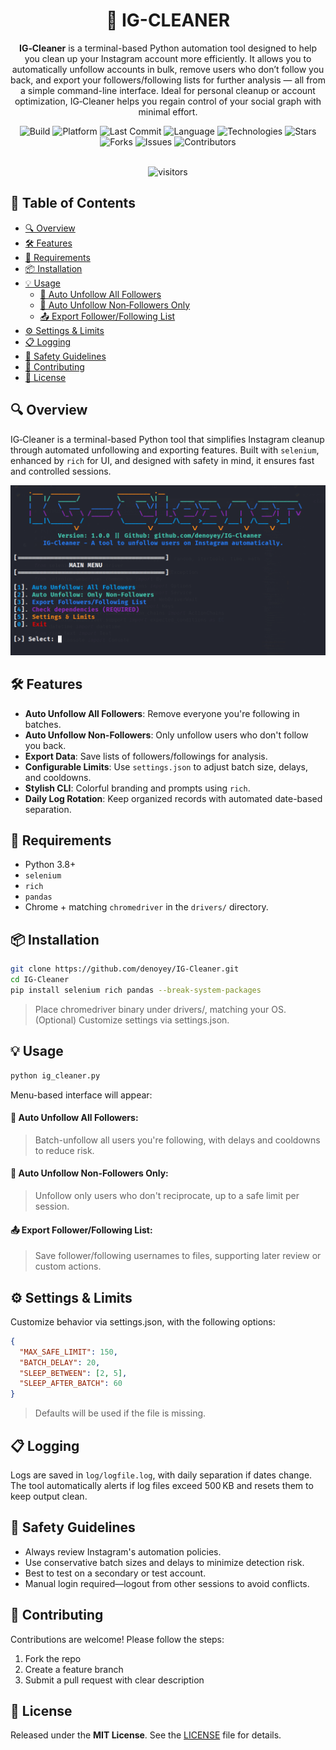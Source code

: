 <div align="center">
  
# 🧹 IG-CLEANER

<p align="center">
<strong>IG‑Cleaner</strong> is a terminal-based Python automation tool designed to help you clean up your Instagram account more efficiently.
It allows you to automatically unfollow accounts in bulk, remove users who don’t follow you back, and export your followers/following lists for further analysis — all from a simple command-line interface.
Ideal for personal cleanup or account optimization, IG‑Cleaner helps you regain control of your social graph with minimal effort.
</p>

<div align="center">

![Build](https://img.shields.io/badge/build-stable-28a745?style=for-the-badge&logo=github)
![Platform](https://img.shields.io/badge/platform-Linux-0078D6?style=for-the-badge&logo=linux&logoColor=white)
![Last Commit](https://img.shields.io/github/last-commit/denoyey/IG-Cleaner?style=for-the-badge&logo=git)
![Language](https://img.shields.io/github/languages/top/denoyey/IG-Cleaner?style=for-the-badge&color=informational)
![Technologies](https://img.shields.io/badge/technologies-%20Python-yellow?style=for-the-badge&logo=terminal)
![Stars](https://img.shields.io/github/stars/denoyey/IG-Cleaner?style=for-the-badge&color=ffac33&logo=github)
![Forks](https://img.shields.io/github/forks/denoyey/IG-Cleaner?style=for-the-badge&color=blueviolet&logo=github)
![Issues](https://img.shields.io/github/issues/denoyey/IG-Cleaner?style=for-the-badge&logo=github)
![Contributors](https://img.shields.io/github/contributors/denoyey/IG-Cleaner?style=for-the-badge&color=9c27b0)

<br />

<img src="https://api.visitorbadge.io/api/VisitorHit?user=denoyey&repo=IG-Cleaner&countColor=%237B1E7A&style=flat-square" alt="visitors"/>

</div>

</div>

## 📖 Table of Contents

- [🔍 Overview](#-overview)
- [🛠 Features](#-features)
- [📎 Requirements](#-requirements)
- [📦 Installation](#-installation)
- [💡 Usage](#-usage)
  - [🔄 Auto Unfollow All Followers](#-auto-unfollow-all-followers)
  - [🚫 Auto Unfollow Non‑Followers Only](#-auto-unfollow-nonfollowers-only)
  - [📤 Export Follower/Following List](#-export-followerfollowing-list)
- [⚙️ Settings & Limits](#%EF%B8%8F-settings--limits)
- [📋 Logging](#-logging)
- [🧯 Safety Guidelines](#-safety-guidelines)
- [🤝 Contributing](#-contributing)
- [🧾 License](#-license)

## 🔍 Overview

IG‑Cleaner is a terminal-based Python tool that simplifies Instagram cleanup through automated unfollowing and exporting features. Built with `selenium`, enhanced by `rich` for UI, and designed with safety in mind, it ensures fast and controlled sessions.
<p align="left">
  <img src="https://github.com/denoyey/IG-Cleaner/blob/3c4ce28a5ac11d0f960eeea91df3c3803f9ecdc1/img/Review-Tools.png" alt="IG-Cleaner"/>
</p>

## 🛠 Features

-  **Auto Unfollow All Followers**: Remove everyone you're following in batches.
-  **Auto Unfollow Non-Followers**: Only unfollow users who don't follow you back.
-  **Export Data**: Save lists of followers/followings for analysis.
-  **Configurable Limits**: Use `settings.json` to adjust batch size, delays, and cooldowns.
-  **Stylish CLI**: Colorful branding and prompts using `rich`.
-  **Daily Log Rotation**: Keep organized records with automated date-based separation.

## 📎 Requirements

- Python 3.8+
- `selenium`
- `rich`
- `pandas`
- Chrome + matching `chromedriver` in the `drivers/` directory.

## 📦 Installation

```bash
git clone https://github.com/denoyey/IG-Cleaner.git
cd IG-Cleaner
pip install selenium rich pandas --break-system-packages
```
> Place chromedriver binary under drivers/, matching your OS. <br />
> (Optional) Customize settings via settings.json.

## 💡 Usage

```bash
python ig_cleaner.py
```
Menu-based interface will appear:
#### 🔄 Auto Unfollow All Followers: 
> Batch-unfollow all users you're following, with delays and cooldowns to reduce risk.
#### 🚫 Auto Unfollow Non‑Followers Only: 
> Unfollow only users who don't reciprocate, up to a safe limit per session.
#### 📤 Export Follower/Following List: 
> Save follower/following usernames to files, supporting later review or custom actions.

## ⚙️ Settings & Limits

Customize behavior via settings.json, with the following options:
```json
{
  "MAX_SAFE_LIMIT": 150,
  "BATCH_DELAY": 20,
  "SLEEP_BETWEEN": [2, 5],
  "SLEEP_AFTER_BATCH": 60
}
```
> Defaults will be used if the file is missing.

## 📋 Logging

Logs are saved in `log/logfile.log`, with daily separation if dates change. The tool automatically alerts if log files exceed 500 KB and resets them to keep output clean.

## 🧯 Safety Guidelines

- Always review Instagram's automation policies.
- Use conservative batch sizes and delays to minimize detection risk.
- Best to test on a secondary or test account.
- Manual login required—logout from other sessions to avoid conflicts.

## 🤝 Contributing

Contributions are welcome! Please follow the steps:
1. Fork the repo
2. Create a feature branch
3. Submit a pull request with clear description

## 🧾 License

Released under the **MIT License**. See the <a href="https://raw.githubusercontent.com/denoyey/IG-Cleaner/refs/heads/main/LICENSE">LICENSE</a> file for details.

